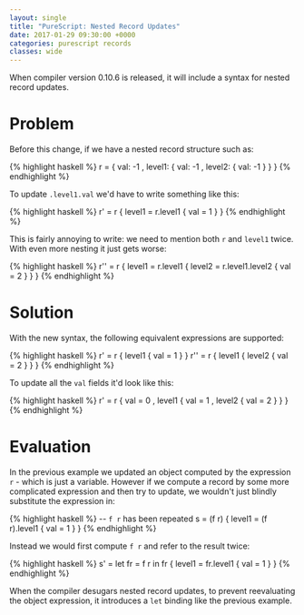 ```yaml
---
layout: single
title: "PureScript: Nested Record Updates"
date: 2017-01-29 09:30:00 +0000
categories: purescript records
classes: wide
---
```


When compiler version 0.10.6 is released, it will include a syntax for nested record updates.

# Problem

Before this change, if we have a nested record structure such as:

{% highlight haskell %}
r = { val: -1
    , level1: { val: -1
              , level2: { val: -1 }
              }
    }
{% endhighlight %}

To update `.level1.val` we'd have to write something like this:

{% highlight haskell %}
r' = r { level1 = r.level1 { val = 1 } }
{% endhighlight %}

This is fairly annoying to write: we need to mention both `r` and `level1` twice.  With even more nesting it just gets worse:

{% highlight haskell %}
r'' = r { level1 = r.level1 { level2 = r.level1.level2 { val = 2 } } }
{% endhighlight %}


# Solution

With the new syntax, the following equivalent expressions are supported:

{% highlight haskell %}
r' = r { level1 { val = 1 } }
r'' = r { level1 { level2 { val = 2 } } }
{% endhighlight %}

To update all the `val` fields it'd look like this:

{% highlight haskell %}
r' = r { val = 0
       , level1 { val = 1
                , level2 { val = 2 }
                }
       }
{% endhighlight %}


# Evaluation

In the previous example we updated an object computed by the expression `r` - which is just a variable.  However if we compute a record by some more complicated expression and then try to update, we wouldn't just blindly substitute the expression in:

{% highlight haskell %}
-- `f r` has been repeated
s = (f r) { level1 = (f r).level1 { val = 1 } }
{% endhighlight %}

Instead we would first compute `f r` and refer to the result twice:

{% highlight haskell %}
s' = let fr = f r in fr { level1 = fr.level1 { val = 1 } }
{% endhighlight %}

When the compiler desugars nested record updates, to prevent reevaluating the object expression, it introduces a `let` binding like the previous example.

